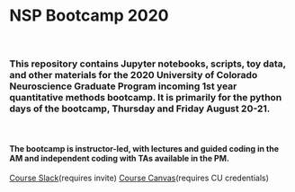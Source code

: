 # NSP Bootcamp 2020
<br>

### This repository contains Jupyter notebooks, scripts, toy data, and other materials for the 2020 University of Colorado Neuroscience Graduate Program incoming 1st year quantitative methods bootcamp. It is primarily for the python days of the bootcamp, Thursday and Friday August 20-21. 

<br>

#### The bootcamp is instructor-led, with lectures and guided coding in the AM and independent coding with TAs available in the PM. 

[Course Slack](neurosciencec-cvb8549.slack.com)(requires invite)
[Course Canvas](https://ucdenver.instructure.com/courses/455954)(requires CU credentials)

